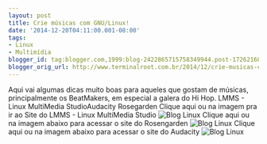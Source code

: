 ```yaml
---
layout: post
title: Crie músicas com GNU/Linux!
date: '2014-12-20T04:11:00.001-08:00'
tags:
- Linux
- Multimídia
blogger_id: tag:blogger.com,1999:blog-2422865715758349944.post-172621687988412211
blogger_orig_url: http://www.terminalroot.com.br/2014/12/crie-musicas-com-gnulinux.html
---
```

 Aqui vai algumas dicas muito boas para aqueles que gostam de músicas, principalmente os BeatMakers, em especial a galera do Hi Hop.
LMMS - Linux MultiMedia StudioAudacity Rosegarden
Clique aqui ou na imagem pra ir ao Site do LMMS - Linux MultiMedia Studio
![Blog Linux](http://lmms.sourceforge.net/screenshots/0.4.0/lmms-0.4.0-3.png "Blog Linux")
Clique aqui ou na imagem abaixo para acessar o site do Rosengarden
![Blog Linux](http://www.rosegardenmusic.com/images/snap-10.02-1.png "Blog Linux")
Clique aqui ou na imagem abaixo para acessar o site do Audacity
![Blog Linux](http://audacity.sourceforge.net/about/images/audacity-linux.png "Blog Linux")
